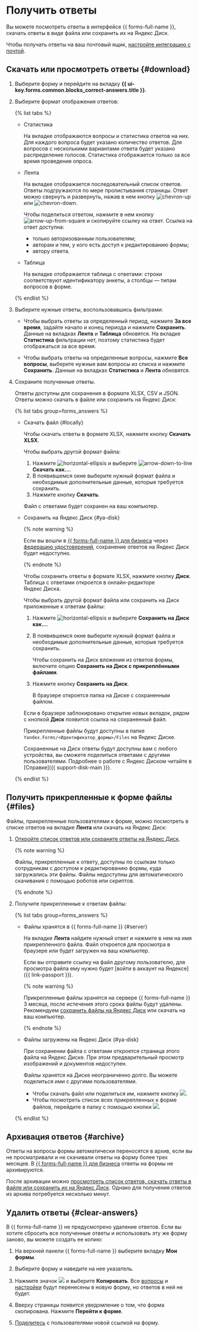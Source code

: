 # Получить ответы

Вы можете посмотреть ответы в интерфейсе {{ forms-full-name }}, скачать ответы в виде файла или сохранить их на Яндекс&#160;Диск.

Чтобы получать ответы на ваш почтовый ящик, [настройте интеграцию с почтой](send-mail.md).


## Скачать или просмотреть ответы {#download}

1. Выберите форму и перейдите на вкладку **{{ ui-key.forms.common.blocks_correct-answers.title }}**.

1. Выберите формат отображения ответов:

   {% list tabs %}

   - Статистика

     На вкладке отображаются вопросы и статистика ответов на них. Для каждого вопроса будет указано количество ответов. Для вопросов с несколькими вариантами ответа будет указано распределение голосов. Статистика отображается только за все время проведения опроса.

   - Лента

     На вкладке отображается последовательный список ответов. Ответы подгружаются по мере пролистывания страницы. Ответ можно свернуть и развернуть, нажав в нем кнопку ![chevron-up](../_assets/console-icons/chevron-up.svg) или ![chevron-down](../_assets/console-icons/chevron-down.svg).

     Чтобы поделиться ответом, нажмите в нем кнопку ![arrow-up-from-square](../_assets/console-icons/arrow-up-from-square.svg) и скопируйте ссылку на ответ. Ссылка на ответ доступна:
     * только авторизованным пользователям;
     * авторам и тем, у кого есть доступ к редактированию формы;
     * автору ответа.
    
   - Таблица

     На вкладке отображается таблица с ответами: строки соответствуют идентификатору анкеты, а столбцы — типам вопросов в форме. 

   {% endlist %}

1. Выберите нужные ответы, воспользовавшись фильтрами:

   * Чтобы выбрать ответы за определенный период, нажмите **За все время**, задайте начало и конец периода и нажмите **Сохранить**. Данные на вкладках **Лента** и **Таблица** обновятся. На вкладке **Статистика** фильтрации нет, поэтому статистика будет отображаться за все время.

   * Чтобы выбрать ответы на определенные вопросы, нажмите **Все вопросы**, выберите нужные вам вопросы из списка и нажмите **Сохранить**. Данные на вкладках **Статистика** и **Лента** обновятся.

1. Сохраните полученные ответы.

    Ответы доступны для сохранения в формате XLSX, CSV и JSON. Ответы можно скачать в файле или сохранить на Яндекс&#160;Диск:

    {% list tabs group=forms_answers %}

    - Скачать файл {#locally}

      Чтобы скачать ответы в формате XLSX, нажмите кнопку **Скачать XLSX**.

      Чтобы выбрать другой формат файла:
      
      1. Нажмите ![horizontal-ellipsis](../_assets/horizontal-ellipsis.svg) и выберите ![arrow-down-to-line](../_assets/console-icons/arrow-down-to-line.svg) **Скачать как...**.
      1. В появившемся окне выберите нужный формат файла и необходимые дополнительные данные, которые требуется сохранить.
      1. Нажмите кнопку **Скачать**.

      Файл с ответами будет сохранен на ваш компьютер.

    - Сохранить на Яндекс Диск {#ya-disk}

      
      {% note warning %}

      Если вы вошли в [{{ forms-full-name }} для бизнеса](forms-for-org.md) через [федерацию удостоверений](login.md), сохранение ответов на Яндекс&#160;Диск будет недоступно.

      {% endnote %}


      Чтобы сохранить ответы в формате XLSX, нажмите кнопку **Диск**. Таблица с ответами откроется в онлайн-редакторе Яндекс&#160;Диска.

      Чтобы выбрать другой формат файла или сохранить на Диск приложенные к ответам файлы:
      
      1. Нажмите ![horizontal-ellipsis](../_assets/horizontal-ellipsis.svg) и выберите **Сохранить на Диск как...**.
      1. В появившемся окне выберите нужный формат файла и необходимые дополнительные данные, которые требуется сохранить.
      
          Чтобы сохранить на Диск вложения из ответов формы, включите опцию **Сохранить на Диск с прикреплёнными файлами**.
      1. Нажмите кнопку **Сохранить на Диск**.
      
          В браузере откроется папка на Диске с сохраненным файлом.

      Если в браузере заблокировано открытие новых вкладок, рядом с кнопкой **Диск** появится ссылка на сохраненный файл.

      Прикрепленные файлы будут доступны в папке `Yandex.Forms/<Идентификатор_формы>/Files` на Яндекс&#160;Диске.

      Сохраненные на Диск ответы будут доступны вам с любого устройства, вы сможете поделиться ответами с другими пользователями. Подробнее о работе с Яндекс&#160;Диском читайте в [Справке]({{ support-disk-main }}).

    {% endlist %}



## Получить прикрепленные к форме файлы {#files}

Файлы, прикрепленные пользователями к форме, можно посмотреть в списке ответов на вкладке **Лента** или скачать на Яндекс&#160;Диск:

1. [Откройте список ответов или сохраните ответы на Яндекс&#160;Диск](#download).

    {% note warning %}

    Файлы, прикрепленные к ответу, доступны по ссылкам только сотрудникам с доступом к редактированию формы, куда загружались эти файлы. Файлы недоступны для автоматического скачивания с помощью роботов или скриптов.

    {% endnote %}

1. Получите прикрепленные к ответам файлы:

    {% list tabs group=forms_answers %}

    - Файлы хранятся в {{ forms-full-name }} {#server}

      На вкладке **Лента** найдите нужный ответ и нажмите в нем на имя прикрепленного файла. Файл откроется для просмотра в браузере или будет загружен на ваш компьютер.

      
      Если вы отправите ссылку на файл другому пользователю, для просмотра файла ему нужно будет [войти в аккаунт на Яндексе]({{ link-passport }}).


      {% note warning %}

      Прикрепленные файлы хранятся на сервере {{ forms-full-name }} 3 месяца, после истечения этого срока файлы будут удалены. Рекомендуем [сохранить файлы на Яндекс&#160;Диск](#download) или скачать на ваш компьютер.

      {% endnote %}

    - Файлы загружены на Яндекс Диск {#ya-disk}

      При сохранении файла с ответами откроется страница этого файла на Яндекс&#160;Диске. При этом предварительный просмотр изображений и документов недоступен.

      Файлы хранятся на Диске неограниченно долго. Вы можете поделиться ими с другими пользователями.
      - Чтобы скачать файл или поделиться им, нажмите кнопку ![](../_assets/forms/drag-answer.png). 
      - Чтобы посмотреть список всех прикрепленных к форме файлов, перейдите в папку с помощью кнопки ![](../_assets/forms/icon-back.png).

    {% endlist %}



## Архивация ответов {#archive}

Ответы на вопросы формы автоматически переносятся в архив, если вы не просматривали и не скачивали ответы на форму более трех месяцев. В [{{ forms-full-name }} для бизнеса](forms-for-org.md) ответы на формы не архивируются.

После архивации можно [просмотреть список ответов, скачать ответы в файле или сохранить их на Яндекс&#160;Диск](#download). Однако для получения ответов из архива потребуется несколько минут.




## Удалить ответы {#clear-answers}

В {{ forms-full-name }} не предусмотрено удаление ответов. Если вы хотите сбросить все полученные ответы и использовать эту же форму заново, вы можете создать ее копию:

1. На верхней панели {{ forms-full-name }} выберите вкладку **Мои формы**.

1. Выберите форму и наведите на нее указатель.

1. Нажмите значок ![](../_assets/forms/context-menu.png) и выберите **Копировать**. Все [вопросы](add-questions.md) и [настройки](appearance.md) будут перенесены в новую форму, но ответов в ней не будет.

1. Вверху страницы появится уведомление о том, что форма скопирована. Нажмите **Перейти к форме**. 

1. [Поделитесь](publish.md) с пользователями новой ссылкой на форму.
